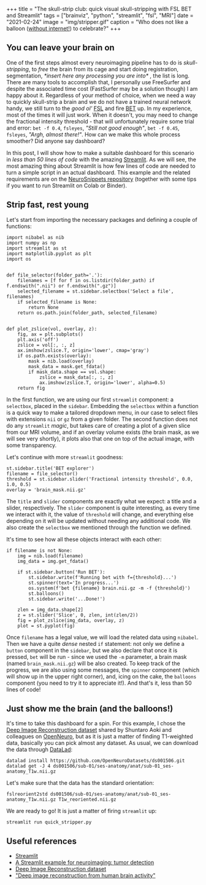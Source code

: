 +++
title =  "The skull-strip club: quick visual skull-stripping with FSL BET and Streamlit"
tags = ["brainviz", "python", "streamlit", "fsl", "MRI"]
date = "2021-02-24"
image = "img/stripper.gif"
caption = "Who does not like a balloon ([without internet!](https://xkcd.com/1226/)) to celebrate?"
+++


## You can leave your brain on

One of the first steps almost every neuroimaging pipeline has to do is _skull-stripping_, to _free_ the brain from its cage and start doing registration, segmentation, _\*insert here any processing you are into\*_ , the list is long. There are many tools to accomplish that, I personally use FreeSurfer and despite the associated time cost (FastSurfer may be a solution though) I am happy about it. Regardless of your method of choice, when we need a way to quickly skull-strip a brain and we do not have a trained neural network handy, we still turn to the _good ol'_ [FSL](https://fsl.fmrib.ox.ac.uk/fsl/fslwiki/ 'FSL Homepage') and fire [BET](https://fsl.fmrib.ox.ac.uk/fsl/fslwiki/BET/UserGuide 'BET User Guide') up. In my experience, most of the times it will just work. When it doesn't, you may need to change the fractional intensity threshold - that will unfortunately require some trial and error: `bet -f 0.4`, `fsleyes`, _"Still not good enough"_, `bet -f 0.45`, `fsleyes`, _"Argh, almost there!"_. How can we make this whole process smoother? Did anyone say dashboard?

In this post, I will show how to make a suitable dashboard for this scenario in _less than 50 lines of code_ with the amazing [Streamlit](https://www.streamlit.io 'Streamlit'). As we will see, the most amazing thing about Streamlit is how few lines of code are needed to turn a simple script in an actual dashboard. This example and the related requirements are on the [NeuroSnippets repository](https://github.com/matteomancini/neurosnippets/tree/master/brainviz/quick-stripper) (together with some tips if you want to run Streamlit on Colab or Binder).


## Strip fast, rest young

Let's start from importing the necessary packages and defining a couple of functions:

```
import nibabel as nib
import numpy as np
import streamlit as st
import matplotlib.pyplot as plt
import os


def file_selector(folder_path='.'):
    filenames = [f for f in os.listdir(folder_path) if f.endswith(".nii") or f.endswith(".gz")]
    selected_filename = st.sidebar.selectbox('Select a file', filenames)
    if selected_filename is None:
        return None
    return os.path.join(folder_path, selected_filename)


def plot_zslice(vol, overlay, z):
    fig, ax = plt.subplots()
    plt.axis('off')
    zslice = vol[:, :, z]
    ax.imshow(zslice.T, origin='lower', cmap='gray')
    if os.path.exists(overlay):
        mask = nib.load(overlay)
        mask_data = mask.get_fdata()
        if mask_data.shape == vol.shape:
            zslice = mask_data[:, :, z]
            ax.imshow(zslice.T, origin='lower', alpha=0.5)
    return fig
```

In the first function, we are using our first `streamlit` component: a `selectbox`, placed in the `sidebar`. Embedding the `selectbox` within a function is a quick way to make a tailored dropdown menu, in our case to select files with extensions `nii` or `gz` from a given folder. The second function does not do any `streamlit` _magic_, but takes care of creating a plot of a given slice from our MRI volume, and if an overlay volume exists (the brain mask, as we will see very shortly), it plots also that one on top of the actual image, with some transparency.

Let's continue with more `streamlit` goodness:

```
st.sidebar.title('BET explorer')
filename = file_selector()
threshold = st.sidebar.slider('Fractional intensity threshold', 0.0, 1.0, 0.5)
overlay = 'brain_mask.nii.gz'
```

The `title` and `slider` components are exactly what we expect: a title and a slider, respectively. The `slider` component is quite interesting, as every time we interact with it, the value of `threshold` will change, and everything else depending on it will be updated without needing any additional code. We also create the `selectbox` we mentioned through the function we defined.

It's time to see how all these objects interact with each other:


```
if filename is not None:
    img = nib.load(filename)
    img_data = img.get_fdata()

    if st.sidebar.button('Run BET'):
        st.sidebar.write(f'Running bet with f={threshold}...')
        st.spinner(text='In progress...')
        os.system(f'bet {filename} brain.nii.gz -m -f {threshold}')
        st.balloons()
        st.sidebar.write('...Done!')

    zlen = img_data.shape[2]
    z = st.slider('Slice', 0, zlen, int(zlen/2))
    fig = plot_zslice(img_data, overlay, z)
    plot = st.pyplot(fig)
```

Once `filename` has a legal value, we will load the related data using `nibabel`. Then we have a quite _dense_ nested `if` statement: not only we define a `button` component in the `sidebar`, but we also declare that once it is pressed, `bet` will be run - since we used the `-m` parameter, a brain mask (named `brain_mask.nii.gz`) will be also created. To keep track of the progress, we are also using some messages, the `spinner` component (which will show up in the upper right corner), and, icing on the cake, the `balloons` component (you need to try it to appreciate it!). And that's it, less than 50 lines of code!



## Just show me the brain (and the balloons!)

It's time to take this dashboard for a spin. For this example, I chose the [Deep Image Reconstruction dataset](https://openneuro.org/datasets/ds001506/versions/1.3.1 'Deep Image Reconstruction') shared by Shuntaro Aoki and colleagues on [OpenNeuro](https://openneuro.org 'OpenNeuro'), but as it is just a matter of finding T1-weighted data, basically you can pick almost any dataset. As usual, we can download the data through [DataLad](https://www.datalad.org 'DataLad'):

```
datalad install https://github.com/OpenNeuroDatasets/ds001506.git
datalad get -J 4 ds001506/sub-01/ses-anatomy/anat/sub-01_ses-anatomy_T1w.nii.gz 
```

Let's make sure that the data has the standard orientation:


```
fslreorient2std ds001506/sub-01/ses-anatomy/anat/sub-01_ses-anatomy_T1w.nii.gz T1w_reoriented.nii.gz
```

We are ready to go! It is just a matter of firing `streamlit` up:

```
streamlit run quick_stripper.py 
```



## Useful references

* [Streamlit](https://www.streamlit.io 'Streamlit')
* [A Streamlit example for neuroimaging: tumor detection](https://share.streamlit.io/manik456/brain_tumor_classifier/main/new_brain.py 'Streamlit Gallery')
* [Deep Image Reconstruction dataset](https://openneuro.org/datasets/ds001506/versions/1.3.1 'OpenNeuro')
* ["Deep image reconstruction from human brain activity"](http://dx.doi.org/10.1371/journal.pcbi.1006633 'Shen et al. 2019')


